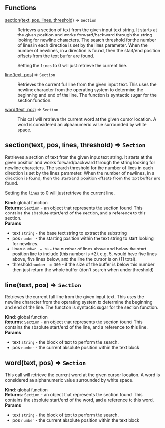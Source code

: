 ## Functions

<dl>
<dt><a href="#section">section(text, pos, lines, threshold)</a> ⇒ <code>Section</code></dt>
<dd><p>Retrieves a section of text from the given input text string.  It starts at
the given position and works forward/backward through the string looking for
newline characters.  The search threshold for the number of lines in each
direction is set by the lines parameter.  When the number of newlines, in a
direction is found, then the start/end position offsets from the text buffer
are found.</p>
<p>Setting the <code>lines</code> to 0 will just retrieve the current line.</p>
</dd>
<dt><a href="#line">line(text, pos)</a> ⇒ <code>Section</code></dt>
<dd><p>Retrieves the current full line from the given input text.  This uses the
newline character from the operating system to determine the beginning and
end of the line.  The function is syntactic sugar for the section function.</p>
</dd>
<dt><a href="#word">word(text, pos)</a> ⇒ <code>Section</code></dt>
<dd><p>This call will retrieve the current word at the given cursor location.  A
word is considered an alphanumeric value surrounded by white space.</p>
</dd>
</dl>

<a name="section"></a>

## section(text, pos, lines, threshold) ⇒ <code>Section</code>
Retrieves a section of text from the given input text string.  It starts at
the given position and works forward/backward through the string looking for
newline characters.  The search threshold for the number of lines in each
direction is set by the lines parameter.  When the number of newlines, in a
direction is found, then the start/end position offsets from the text buffer
are found.

Setting the `lines` to 0 will just retrieve the current line.

**Kind**: global function  
**Returns**: <code>Section</code> - an object that represents the section found.  This contains
the absolute start/end of the section, and a reference to this section.  
**Params**

- text <code>string</code> - the base text string to extract the substring
- pos <code>number</code> - the starting position within the text string to start
looking for newlines.
- lines <code>number</code> <code> = 30</code> - the number of lines above and below the start position
line to include (this number is *2).  e.g. 5, would have five lines above,
five lines below, and the line the cursor is on (11 total).
- threshold <code>number</code> <code> = 300</code> - if the size of the buffer is below this number
then just return the whole buffer (don't search when under threshold)

<a name="line"></a>

## line(text, pos) ⇒ <code>Section</code>
Retrieves the current full line from the given input text.  This uses the
newline character from the operating system to determine the beginning and
end of the line.  The function is syntactic sugar for the section function.

**Kind**: global function  
**Returns**: <code>Section</code> - an object that represents the section found.  This contains
the absolute start/end of the line, and a reference to this line.  
**Params**

- text <code>string</code> - the block of text to perform the search.
- pos <code>number</code> - the current absolute position within the text block

<a name="word"></a>

## word(text, pos) ⇒ <code>Section</code>
This call will retrieve the current word at the given cursor location.  A
word is considered an alphanumeric value surrounded by white space.

**Kind**: global function  
**Returns**: <code>Section</code> - an object that represents the section found.  This contains
the absolute start/end of the word, and a reference to this word.  
**Params**

- text <code>string</code> - the block of text to perform the search.
- pos <code>number</code> - the current absolute position within the text block

